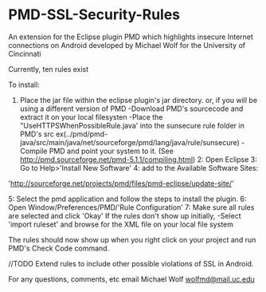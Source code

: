 PMD-SSL-Security-Rules
======================

An extension for the Eclipse plugin PMD which highlights insecure Internet
connections on Android developed by Michael Wolf for the University of
Cincinnati

Currently, ten rules exist

To install:

1. Place the jar file within the eclipse plugin's jar directory.
	or, if you will be using a different version of PMD
	-Download PMD's sourcecode and extract it on your local filesysten
	-Place the "UseHTTPSWhenPossibleRule.java' into the sunsecure rule folder in PMD's src
		ex(../pmd/pmd-java/src/main/java/net/sourceforge/pmd/lang/java/rule/sunsecure)
	-Compile PMD and point your system to it. (See http://pmd.sourceforge.net/pmd-5.1.1/compiling.html)
2: Open Eclipse
3: Go to Help>'Install New Software' 
4: add to the Available Software Sites: 

'http://sourceforge.net/projects/pmd/files/pmd-eclipse/update-site/'

5: Select the pmd application and follow the steps to install the plugin.
6: Open Window/Preferences/PMD/'Rule Configuration'
7: Make sure all rules are selected and click 'Okay'
	If the rules don't show up initially,
	-Select 'import ruleset' and browse for the XML file on your local file system

The rules should now show up when you right click on your project and run PMD's
 Check Code command.

//TODO
Extend rules to include other possible violations of SSL in Android.

For any questions, comments, etc
email Michael Wolf
wolfmd@mail.uc.edu

